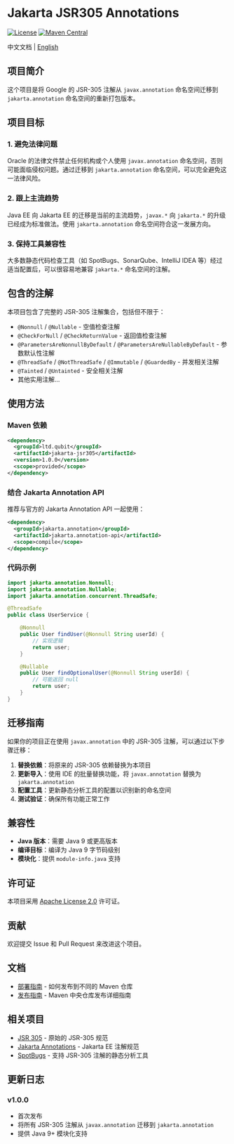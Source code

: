 # Jakarta JSR305 Annotations

[![License](https://img.shields.io/badge/License-Apache%202.0-blue.svg)](https://opensource.org/licenses/Apache-2.0)
[![Maven Central](https://img.shields.io/maven-central/v/ltd.qubit/jakarta-jsr305.svg)](https://search.maven.org/artifact/ltd.qubit/jakarta-jsr305)

中文文档 | [English](README.md)

## 项目简介

这个项目是将 Google 的 JSR-305 注解从 `javax.annotation` 命名空间迁移到 `jakarta.annotation` 命名空间的重新打包版本。

## 项目目标

### 1. 避免法律问题
Oracle 的法律文件禁止任何机构或个人使用 `javax.annotation` 命名空间，否则可能面临侵权问题。通过迁移到 `jakarta.annotation` 命名空间，可以完全避免这一法律风险。

### 2. 跟上主流趋势
Java EE 向 Jakarta EE 的迁移是当前的主流趋势，`javax.*` 向 `jakarta.*` 的升级已经成为标准做法。使用 `jakarta.annotation` 命名空间符合这一发展方向。

### 3. 保持工具兼容性
大多数静态代码检查工具（如 SpotBugs、SonarQube、IntelliJ IDEA 等）经过适当配置后，可以很容易地兼容 `jakarta.*` 命名空间的注解。

## 包含的注解

本项目包含了完整的 JSR-305 注解集合，包括但不限于：

- `@Nonnull` / `@Nullable` - 空值检查注解
- `@CheckForNull` / `@CheckReturnValue` - 返回值检查注解
- `@ParametersAreNonnullByDefault` / `@ParametersAreNullableByDefault` - 参数默认性注解
- `@ThreadSafe` / `@NotThreadSafe` / `@Immutable` / `@GuardedBy` - 并发相关注解
- `@Tainted` / `@Untainted` - 安全相关注解
- 其他实用注解...

## 使用方法

### Maven 依赖

```xml
<dependency>
  <groupId>ltd.qubit</groupId>
  <artifactId>jakarta-jsr305</artifactId>
  <version>1.0.0</version>
  <scope>provided</scope>
</dependency>
```

### 结合 Jakarta Annotation API

推荐与官方的 Jakarta Annotation API 一起使用：

```xml
<dependency>
  <groupId>jakarta.annotation</groupId>
  <artifactId>jakarta.annotation-api</artifactId>
  <scope>compile</scope>
</dependency>
```

### 代码示例

```java
import jakarta.annotation.Nonnull;
import jakarta.annotation.Nullable;
import jakarta.annotation.concurrent.ThreadSafe;

@ThreadSafe
public class UserService {

    @Nonnull
    public User findUser(@Nonnull String userId) {
        // 实现逻辑
        return user;
    }

    @Nullable
    public User findOptionalUser(@Nonnull String userId) {
        // 可能返回 null
        return user;
    }
}
```

## 迁移指南

如果你的项目正在使用 `javax.annotation` 中的 JSR-305 注解，可以通过以下步骤迁移：

1. **替换依赖**：将原来的 JSR-305 依赖替换为本项目
2. **更新导入**：使用 IDE 的批量替换功能，将 `javax.annotation` 替换为 `jakarta.annotation`
3. **配置工具**：更新静态分析工具的配置以识别新的命名空间
4. **测试验证**：确保所有功能正常工作

## 兼容性

- **Java 版本**：需要 Java 9 或更高版本
- **编译目标**：编译为 Java 9 字节码级别
- **模块化**：提供 `module-info.java` 支持

## 许可证

本项目采用 [Apache License 2.0](LICENSE) 许可证。

## 贡献

欢迎提交 Issue 和 Pull Request 来改进这个项目。

## 文档

- [部署指南](DEPLOYMENT-GUIDE.md) - 如何发布到不同的 Maven 仓库
- [发布指南](RELEASE-GUIDE.md) - Maven 中央仓库发布详细指南

## 相关项目

- [JSR 305](https://jcp.org/en/jsr/detail?id=305) - 原始的 JSR-305 规范
- [Jakarta Annotations](https://jakarta.ee/specifications/annotations/) - Jakarta EE 注解规范
- [SpotBugs](https://spotbugs.github.io/) - 支持 JSR-305 注解的静态分析工具

## 更新日志

### v1.0.0
- 首次发布
- 将所有 JSR-305 注解从 `javax.annotation` 迁移到 `jakarta.annotation`
- 提供 Java 9+ 模块化支持
